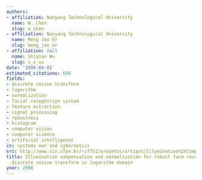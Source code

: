 ```yaml
---
authors:
- affiliation: Nanyang Technological University
  name: W. Chen
  slug: w_chen
- affiliation: Nanyang Technological University
  name: Meng Joo Er
  slug: meng_joo_er
- affiliation: null
  name: Shiqian Wu
  slug: s_x_wu
date: '2006-04-01'
estimated_citations: 690
fields:
- discrete cosine transform
- logarithm
- normalization
- facial recognition system
- feature extraction
- signal processing
- robustness
- histogram
- computer vision
- computer science
- artificial intelligence
in: systems man and cybernetics
src: http://www.cin.ufpe.br/~if751/projetos/artigos/Illumination%20Compensation%20and%20Normalization%20for%20Robust%20Face%20Recognition%20Using%20Discrete%20Cosine%20Transform%20in%20Logarithm%20Domain.pdf
title: Illumination compensation and normalization for robust face recognition using
  discrete cosine transform in logarithm domain
year: 2006
---
```

